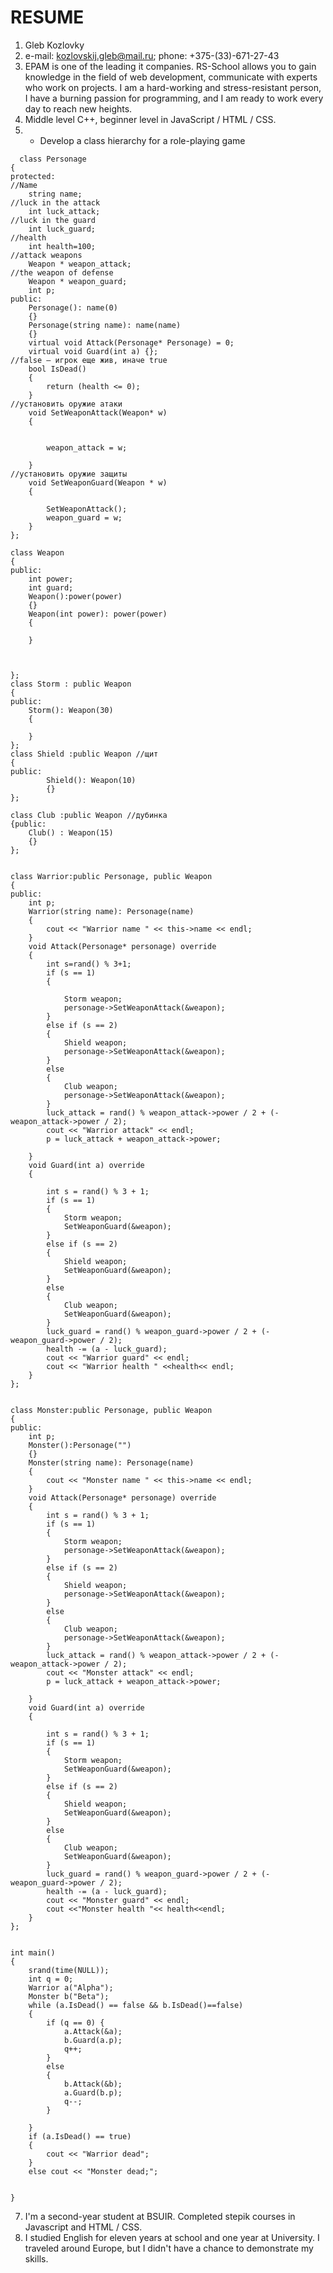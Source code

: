 # RESUME

  
  

1. Gleb Kozlovky
2. e-mail: kozlovskij.gleb@mail.ru; phone: +375-(33)-671-27-43
3. EPAM is one of the leading it companies. RS-School allows you to gain knowledge in the field of web development, communicate with experts who work on projects. I am a hard-working and stress-resistant person, I have a burning passion for programming, and I am ready to work every day to reach new heights.
4. Middle level C++, beginner level in JavaScript / HTML / CSS.
5. - Develop a class hierarchy for a role-playing game

```
  class Personage
{
protected:
//Name
	string name;
//luck in the attack
	int luck_attack;
//luck in the guard
	int luck_guard;
//health
	int health=100;
//attack weapons
	Weapon * weapon_attack;
//the weapon of defense
	Weapon * weapon_guard;
	int p;
public:
	Personage(): name(0)
	{}
	Personage(string name): name(name)
	{}
	virtual void Attack(Personage* Personage) = 0;
	virtual void Guard(int a) {};
//false – игрок еще жив, иначе true
	bool IsDead() 
	{
		return (health <= 0); 
	}
//установить оружие атаки
	void SetWeaponAttack(Weapon* w)
	{
		

		weapon_attack = w;
		
	}
//установить оружие защиты
	void SetWeaponGuard(Weapon * w)
	{
		
		SetWeaponAttack();
		weapon_guard = w;
	}
};

class Weapon
{
public:
	int power;
	int guard;
	Weapon():power(power)
	{}
	Weapon(int power): power(power)
	{
	
	}



};
class Storm : public Weapon
{
public:
	Storm(): Weapon(30)
	{
	
	}
};
class Shield :public Weapon //щит
{
public:
		Shield(): Weapon(10)
		{}
};

class Club :public Weapon //дубинка
{public:
	Club() : Weapon(15)
	{}
};


class Warrior:public Personage, public Weapon
{
public:
	int p;
	Warrior(string name): Personage(name)
	{
		cout << "Warrior name " << this->name << endl;
	}
    void Attack(Personage* personage) override
    {
		int s=rand() % 3+1;
		if (s == 1)
		{
			
			Storm weapon;
			personage->SetWeaponAttack(&weapon);
		}
		else if (s == 2)
		{
			Shield weapon;
			personage->SetWeaponAttack(&weapon);
		}
		else
		{
			Club weapon;
			personage->SetWeaponAttack(&weapon);
		}
		luck_attack = rand() % weapon_attack->power / 2 + (-weapon_attack->power / 2);
		cout << "Warrior attack" << endl;
		p = luck_attack + weapon_attack->power;
		
    }
	void Guard(int a) override
	{

		int s = rand() % 3 + 1;
		if (s == 1)
		{
			Storm weapon;
			SetWeaponGuard(&weapon);
		}
		else if (s == 2)
		{
			Shield weapon;
			SetWeaponGuard(&weapon);
		}
		else
		{
			Club weapon;
			SetWeaponGuard(&weapon);
		}
		luck_guard = rand() % weapon_guard->power / 2 + (-weapon_guard->power / 2);
		health -= (a - luck_guard);
		cout << "Warrior guard" << endl;
		cout << "Warrior health " <<health<< endl;
	}
};


class Monster:public Personage, public Weapon
{
public:
	int p;
	Monster():Personage("")
	{}
	Monster(string name): Personage(name)
	{
		cout << "Monster name " << this->name << endl;
	}
	void Attack(Personage* personage) override
	{
		int s = rand() % 3 + 1;
		if (s == 1)
		{
			Storm weapon;
			personage->SetWeaponAttack(&weapon);
		}
		else if (s == 2)
		{
			Shield weapon;
			personage->SetWeaponAttack(&weapon);
		}
		else
		{
			Club weapon;
			personage->SetWeaponAttack(&weapon);
		}
		luck_attack = rand() % weapon_attack->power / 2 + (-weapon_attack->power / 2);
		cout << "Monster attack" << endl;
		p = luck_attack + weapon_attack->power;

	}
	void Guard(int a) override
	{
		
		int s = rand() % 3 + 1;
		if (s == 1)
		{
			Storm weapon;
			SetWeaponGuard(&weapon);
		}
		else if (s == 2)
		{
			Shield weapon;
			SetWeaponGuard(&weapon);
		}
		else
		{
			Club weapon;
			SetWeaponGuard(&weapon);
		}
		luck_guard = rand() % weapon_guard->power / 2 + (-weapon_guard->power / 2);
		health -= (a - luck_guard);
		cout << "Monster guard" << endl;
		cout <<"Monster health "<< health<<endl;
	}
};


int main()	
{
	srand(time(NULL));
	int q = 0;
	Warrior a("Alpha");
	Monster b("Beta");
	while (a.IsDead() == false && b.IsDead()==false)
	{
		if (q == 0) {
			a.Attack(&a);
			b.Guard(a.p);
			q++;
		}
		else
		{
			b.Attack(&b);
			a.Guard(b.p);
			q--;
		}
	
	}
	if (a.IsDead() == true)
	{
		cout << "Warrior dead";
	}
	else cout << "Monster dead;";


}
```

7. I'm a second-year student at BSUIR. Completed stepik courses in Javascript and HTML / CSS.
8. I studied English for eleven years at school and one year at University. I traveled around Europe, but I didn't have a chance to demonstrate my skills.